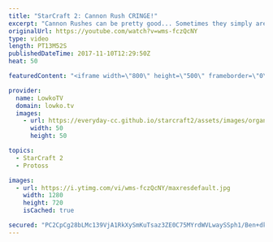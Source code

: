 ```yaml
---
title: "StarCraft 2: Cannon Rush CRINGE!"
excerpt: "Cannon Rushes can be pretty good... Sometimes they simply aren't. Subscribe for more videos: http://lowko.tv/youtube The Crescent Moon rush: https://goo.gl/aqaGPu  A funny match of Silver League Protoss versus Protoss. Rather than transitioning towards other units, one of the players has got his mind"
originalUrl: https://youtube.com/watch?v=wms-fczQcNY
type: video
length: PT13M52S
publishedDateTime: 2017-11-10T12:29:50Z
heat: 50

featuredContent: "<iframe width=\"800\" height=\"500\" frameborder=\"0\" src=\"https://www.youtube.com/embed/wms-fczQcNY\" allow=\"accelerometer; autoplay; encrypted-media; gyroscope; picture-in-picture\" allowfullscreen></iframe>"

provider:
  name: LowkoTV
  domain: lowko.tv
  images:
    - url: https://everyday-cc.github.io/starcraft2/assets/images/organizations/lowko.tv-50x50.jpg
      width: 50
      height: 50

topics:
  - StarCraft 2
  - Protoss

images:
  - url: https://i.ytimg.com/vi/wms-fczQcNY/maxresdefault.jpg
    width: 1280
    height: 720
    isCached: true

secured: "PC2CpCg28bLMc139VjA1RkXySmKuTsaz3ZE0C75MYrdWVLwaySSph1/Ben+dk2P6jQH1XcznZ9NEYzwhO6o8cWY8Et0IgZLJMcgJHYu+MU8BoSCwJvB1qwsJeppQFo5zBkjA++l55x4lGCbLsGTkE8Th7nIu+31tpLsVGoo6RbC9TqUQp7krbPL/X/Qw4pLN7hPJ9Qk6vn5g0yhILFvJ9DpnL6duMxVjReVMxwxzh9QtE9929/JLTyzbjHnBfhQKSFq4mWvaIpg8ONJ6/NjrUOWqkbcywvCgIgWqmxFJQHRi+j8758Eb7yeaPKVAP1u5+gFNqO84yam+F7PvG/A/59rMbYpvbFc+Pk8134zpKl1DWudbjzxqjWM7YnNvmAO1eZWCNR32Zw7chM7G+6WG0yByN6cek96aoQdeHHJGBF2ob1XK4UB/i5dHszwC/Y+p;dNJ36lo6UQaoCXWcw0fmOQ=="
---
```


